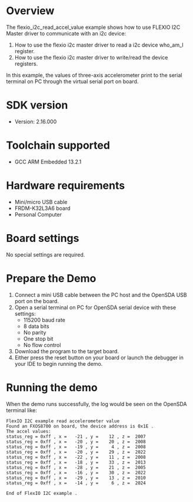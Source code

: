 Overview
========
The flexio_i2c_read_accel_value example shows how to use FLEXIO I2C  Master driver to communicate with an i2c device:

 1. How to use the flexio i2c master driver to read a i2c device who_am_I register.
 2. How to use the flexio i2c master driver to write/read the device registers.

In this example, the values of three-axis accelerometer print to the serial terminal on PC through
the virtual serial port on board.

SDK version
===========
- Version: 2.16.000

Toolchain supported
===================
- GCC ARM Embedded  13.2.1

Hardware requirements
=====================
- Mini/micro USB cable
- FRDM-K32L3A6 board
- Personal Computer

Board settings
==============
No special settings are required.

Prepare the Demo
================
1.  Connect a mini USB cable between the PC host and the OpenSDA USB port on the board.
2.  Open a serial terminal on PC for OpenSDA serial device with these settings:
    - 115200 baud rate
    - 8 data bits
    - No parity
    - One stop bit
    - No flow control
3.  Download the program to the target board.
4.  Either press the reset button on your board or launch the debugger in your IDE to begin running the demo.

Running the demo
================
When the demo runs successfully, the log would be seen on the OpenSDA terminal like:

~~~~~~~~~~~~~~~~~~~~~
FlexIO I2C example read accelerometer value
Found an FXOS8700 on board, the device address is 0x1E .
The accel values:
status_reg = 0xff , x =   -21 , y =    12 , z =  2007
status_reg = 0xff , x =   -20 , y =    20 , z =  2008
status_reg = 0xff , x =   -19 , y =     4 , z =  2008
status_reg = 0xff , x =   -20 , y =    29 , z =  2022
status_reg = 0xff , x =   -22 , y =    11 , z =  2008
status_reg = 0xff , x =   -18 , y =    33 , z =  2013
status_reg = 0xff , x =   -28 , y =    21 , z =  2005
status_reg = 0xff , x =   -16 , y =    30 , z =  2022
status_reg = 0xff , x =   -29 , y =    13 , z =  2010
status_reg = 0xff , x =   -14 , y =     6 , z =  2024

End of FlexIO I2C example .
~~~~~~~~~~~~~~~~~~~~~
